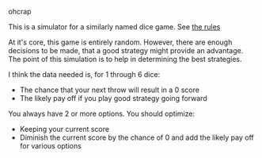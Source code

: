 ohcrap

This is a simulator for a similarly named dice game.  See [the rules](the-rules.md)

At it's core, this game is entirely random.  However, there are enough decisions to be made,
that a good strategy might provide an advantage.  The point of this simulation is to help
in determining the best strategies.

I think the data needed is, for 1 through 6 dice:

- The chance that your next throw will result in a 0 score
- The likely pay off if you play good strategy going forward

You always have 2 or more options.  You should optimize:

- Keeping your current score
- Diminish the current score by the chance of 0 and add the likely pay off for various options
